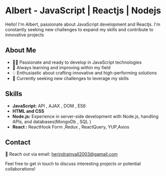 # Albert - JavaScript | Reactjs | Nodejs

Hello! I'm Albert, passionate about JavaScript development  and Reactjs. I'm constantly seeking new challenges to expand my skills and contribute to innovative projects

## About Me

- 👨‍💻 Passionate and ready to develop in JavaScript technologies
- 🌱 Always learning and improving within my field
- 💡 Enthusiastic about crafting innovative and high-performing solutions
- 🚀 Currently seeking new challenges to leverage my skills

## Skills

- **JavaScript:** API , AJAX , DOM , ES6
- **HTML and CSS**
- **Node.js:** Experience in server-side development with Node.js, handling APIs, and databases(MongoDb , SQL )
- **React :** ReactHook Form ,Redux , ReactQuery, YUP,Axios

## Contact

📧 Reach out via email: herindrainyall2003@gamail.com

Feel free to get in touch to discuss interesting projects or potential collaborations!

